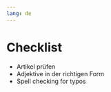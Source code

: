```yaml
---
lang: de
---
```

# Checklist
- Artikel prüfen 
- Adjektive in der richtigen Form
- Spell checking for typos



